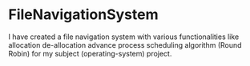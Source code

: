 # FileNavigationSystem
I have created a file navigation system with various functionalities like allocation de-allocation advance process scheduling algorithm (Round Robin) for my subject (operating-system) project.
